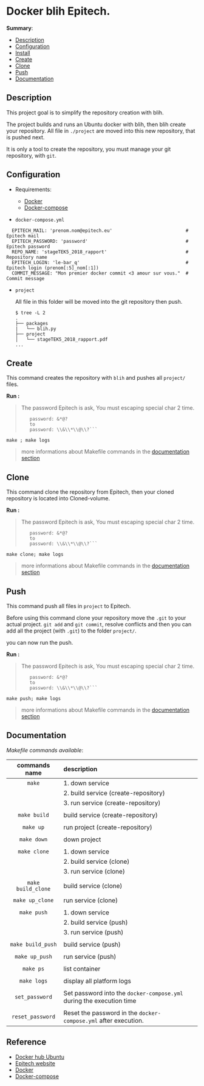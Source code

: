 # Docker blih Epitech.

__Summary__:

- [Description](#description)
- [Configuration](#configuration)
- [Install](#install)
- [Create](#create)
- [Clone](#clone)
- [Push](#push)
- [Documentation](#documentation)

## Description

This project goal is to simplify the repository creation with blih.

The project builds and runs an Ubuntu docker with blih, then blih create your repository.
All file in `./project` are moved into this new repository, that is pushed next.

It is only a tool to create the repository, you must manage your git repository, with `git`.

## Configuration

- Requirements:
  - [Docker](https://www.docker.com)
  - [Docker-compose](https://docs.docker.com/compose/)


- `docker-compose.yml`
```
  EPITECH_MAIL: 'prenom.nom@epitech.eu'                           # Epitech mail
  EPITECH_PASSWORD: 'password'                                    # Epitech password
  REPO_NAME: 'stageTEK5_2018_rapport'                             # Repository name
  EPITECH_LOGIN: 'le-bar_q'                                       # Epitech login (prenom[:5]_nom[:1])
  COMMIT_MESSAGE: "Mon premier docker commit <3 amour sur vous."  # Commit message
```
- `project`

  All file in this folder will be moved into the git repository then push.
  ```
  $ tree -L 2
  .
  ├── packages
  |   └── blih.py
  ├── project
  │   └── stageTEK5_2018_rapport.pdf
  ...
  ```

## Create

This command creates the repository with `blih` and pushes all `project/` files.

__Run :__

>
> The password Epitech is ask, You must escaping special char 2 time.
>
>   ```ex:
>      password: &*@?
>      to
>      password: \\&\\*\\@\\?```
>

```
make ; make logs
```
> more informations about Makefile commands in the [documentation section](#documentation)

## Clone

This command clone the repository from Epitech, then your cloned repository is located into Cloned-volume.

__Run :__

>
> The password Epitech is ask, You must escaping special char 2 time.
>
>   ```ex:
>      password: &*@?
>      to
>      password: \\&\\*\\@\\?```
>

```
make clone; make logs
```
> more informations about Makefile commands in the [documentation section](#documentation)

## Push

This command push all files in `project` to Epitech.

Before using this command clone your repository move the `.git` to your actual project.
`git add` and `git commit`, resolve conflicts and then you can add all the project (with `.git`)
to the folder `project/`.

you can now run the push.

__Run :__

>
> The password Epitech is ask, You must escaping special char 2 time.
>
>   ```ex:
>      password: &*@?
>      to
>      password: \\&\\*\\@\\?```
>

```
make push; make logs
```
> more informations about Makefile commands in the [documentation section](#documentation)

## Documentation

_Makefile commands available_:

| **commands name**  | **description**                                                      |
|:------------------:|:-------------------------------------------------------------------- |
|       `make`       | 1. down service                                                      |
|                    | 2. build service (create-repository)                                 |
|                    | 3. run service (create-repository)                                   |
|                    |                                                                      |
|    `make build`    | build service (create-repository)                                    |
|                    |                                                                      |
|     `make up`      | run project (create-repository)                                      |
|                    |                                                                      |
|    `make down`     | down project                                                         |
|                    |                                                                      |
|    `make clone`    | 1. down service                                                      |
|                    | 2. build service (clone)                                             |
|                    | 3. run service (clone)                                               |
|                    |                                                                      |
| `make build_clone` | build service (clone)                                                |
|                    |                                                                      |
|  `make up_clone`   | run service (clone)                                                  |
|                    |                                                                      |
|    `make push`     | 1. down service                                                      |
|                    | 2. build service (push)                                              |
|                    | 3. run service (push)                                                |
|                    |                                                                      |
| `make build_push`  | build service (push)                                                 |
|                    |                                                                      |
|   `make up_push`   | run service (push)                                                   |
|                    |                                                                      |
|     `make ps`      | list container                                                       |
|                    |                                                                      |
|    `make logs`     | display all platform logs                                            |
|                    |                                                                      |
|   `set_password`   | Set password into the `docker-compose.yml` during the execution time |
|                    |                                                                      |
|  `reset_password`  | Reset the password in the `docker-compose.yml` after execution.      |

## Reference

- [Docker hub Ubuntu](https://hub.docker.com/_/ubuntu/)
- [Epitech website](http://www.epitech.eu)
- [Docker](https://www.docker.com)
- [Docker-compose](https://docs.docker.com/compose/)
